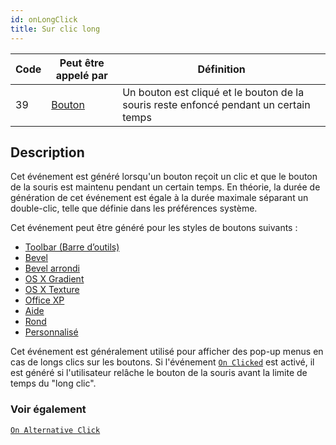 ```yaml
---
id: onLongClick
title: Sur clic long
---
```


| Code | Peut être appelé par                     | Définition                                                                            |
| ---- | ---------------------------------------- | ------------------------------------------------------------------------------------- |
| 39   | [Bouton](FormObjects/button_overview.md) | Un bouton est cliqué et le bouton de la souris reste enfoncé pendant un certain temps |


## Description

Cet événement est généré lorsqu'un bouton reçoit un clic et que le bouton de la souris est maintenu pendant un certain temps. En théorie, la durée de génération de cet événement est égale à la durée maximale séparant un double-clic, telle que définie dans les préférences système.

Cet événement peut être généré pour les styles de boutons suivants :

- [Toolbar (Barre d’outils)](FormObjects/button_overview.md#toolbar)
- [Bevel](FormObjects/button_overview.md#bevel)
- [Bevel arrondi](FormObjects/button_overview.md#rounded-bevel)
- [OS X Gradient](FormObjects/button_overview.md#os-x-gradient)
- [OS X Texture](FormObjects/button_overview.md#os-x-textured)
- [Office XP](FormObjects/button_overview.md#office-xp)
- [Aide](FormObjects/button_overview.md#help)
- [Rond](FormObjects/button_overview.md#circle)
- [Personnalisé](FormObjects/button_overview.md#custom)

Cet événement est généralement utilisé pour afficher des pop-up menus en cas de longs clics sur les boutons. Si l'événement [`On Clicked`](onClicked.md) est activé, il est généré si l'utilisateur relâche le bouton de la souris avant la limite de temps du "long clic".

### Voir également
[`On Alternative Click`](onAlternativeClick.md)